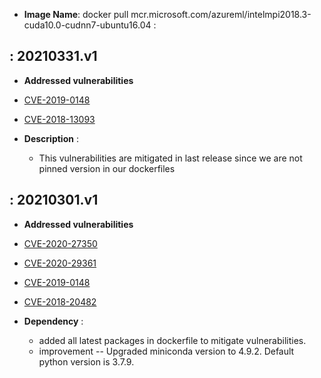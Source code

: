 - **Image Name**: docker pull mcr.microsoft.com/azureml/intelmpi2018.3-cuda10.0-cudnn7-ubuntu16.04 :


: 20210331.v1
-------------------

-   **Addressed vulnerabilities**
-   [CVE-2019-0148](https://lists.ubuntu.com/archives/ubuntu-security-announce/2021-January/005823.html)
-   [CVE-2018-13093](https://lists.ubuntu.com/archives/ubuntu-security-announce/2021-January/005857.html)

-   **Description** : 
  
     -   This vulnerabilities are mitigated in last release since we are not pinned version in our dockerfiles
     
 
: 20210301.v1
-------------------

-   **Addressed vulnerabilities**
-   [CVE-2020-27350](https://lists.ubuntu.com/archives/ubuntu-security-announce/2020-December/005802.html)
-   [CVE-2020-29361](https://lists.ubuntu.com/archives/ubuntu-security-announce/2021-January/005819.html)
-   [CVE-2019-0148](https://lists.ubuntu.com/archives/ubuntu-security-announce/2021-January/005823.html)
-   [CVE-2018-20482](https://lists.ubuntu.com/archives/ubuntu-security-announce/2021-January/005839.html)
 
 -   **Dependency** : 
  
     -   added all latest packages in dockerfile to mitigate vulnerabilities.
     -   improvement -- Upgraded miniconda version to 4.9.2. Default python version is 3.7.9.
